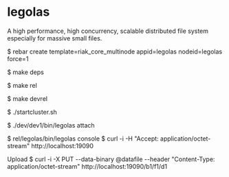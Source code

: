 legolas
=======

A high performance, high concurrency, scalable distributed file system especially for massive small files. 

$ rebar create template=riak_core_multinode appid=legolas nodeid=legolas force=1

$ make deps

$ make rel

$ make devrel

$ ./startcluster.sh

$ ./dev/dev1/bin/legolas attach

$ rel/legolas/bin/legolas console
$ curl -i -H "Accept: application/octet-stream" http://localhost:19090

Upload
$ curl -i -X PUT --data-binary @datafile --header "Content-Type: application/octet-stream" http://localhost:19090/b1/f1/d1

